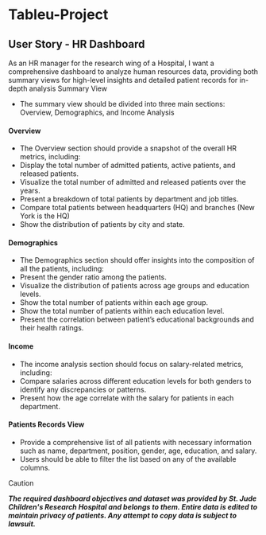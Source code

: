 # Tableu-Project

## User Story - HR Dashboard ##
As an HR manager for the research wing of a Hospital, I want a comprehensive dashboard to analyze human resources data, providing both summary views for high-level insights and detailed patient records for in-depth analysis
Summary View
- The summary view should be divided into three main sections: Overview, Demographics, and Income Analysis
#### Overview
- The Overview section should provide a snapshot of the overall HR metrics, including:
- Display the total number of admitted patients, active patients, and released patients.
- Visualize the total number of admitted and released patients over the years.
- Present a breakdown of total patients by department and job titles.
- Compare total patients between headquarters (HQ) and branches (New York is the HQ)
- Show the distribution of patients by city and state.
#### Demographics
- The Demographics section should offer insights into the composition of all the patients, including:
- Present the gender ratio among the patients.
- Visualize the distribution of patients across age groups and education levels.
- Show the total number of patients within each age group.
- Show the total number of patients within each education level.
- Present the correlation between patient’s educational backgrounds and their health ratings.
#### Income
- The income analysis section should focus on salary-related metrics, including:
- Compare salaries across different education levels for both genders to identify any discrepancies or patterns.
- Present how the age correlate with the salary for patients in each department.
#### Patients Records View
- Provide a comprehensive list of all patients with necessary information such as name, department, position, gender, age, education, and salary.
- Users should be able to filter the list based on any of the available columns.

> [!CAUTION]
> ***The required dashboard objectives and dataset was provided by St. Jude Children's Research Hospital and belongs to them. Entire data is edited to maintain privacy of patients. Any attempt to copy data is subject to lawsuit.***
